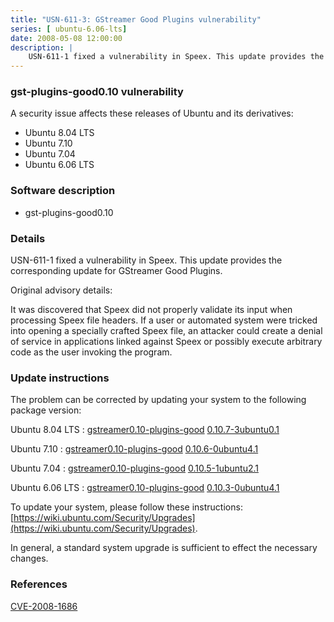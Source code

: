 ```yaml
---
title: "USN-611-3: GStreamer Good Plugins vulnerability"
series: [ ubuntu-6.06-lts]
date: 2008-05-08 12:00:00
description: |
    USN-611-1 fixed a vulnerability in Speex. This update provides the corresponding update for GStreamer Good Plugins.
--- 
```

 
### gst-plugins-good0.10 vulnerability

A security issue affects these releases of Ubuntu and its derivatives:

* Ubuntu 8.04 LTS
* Ubuntu 7.10
* Ubuntu 7.04
* Ubuntu 6.06 LTS

### Software description

* gst-plugins-good0.10 

### Details

USN-611-1 fixed a vulnerability in Speex. This update provides the corresponding update for GStreamer Good Plugins.

Original advisory details:

 It was discovered that Speex did not properly validate its input when processing Speex file headers. If a user or automated system were tricked into opening a specially crafted Speex file, an attacker could create a denial of service in applications linked against Speex or possibly execute arbitrary code as the user invoking the program. 

### Update instructions

The problem can be corrected by updating your system to the following package version:

Ubuntu 8.04 LTS
 : [gstreamer0.10-plugins-good](https://launchpad.net/ubuntu/+source/gst-plugins-good0.10) <span> [0.10.7-3ubuntu0.1](https://launchpad.net/ubuntu/+source/gst-plugins-good0.10/0.10.7-3ubuntu0.1) </span> 

Ubuntu 7.10
 : [gstreamer0.10-plugins-good](https://launchpad.net/ubuntu/+source/gst-plugins-good0.10) <span> [0.10.6-0ubuntu4.1](https://launchpad.net/ubuntu/+source/gst-plugins-good0.10/0.10.6-0ubuntu4.1) </span> 

Ubuntu 7.04
 : [gstreamer0.10-plugins-good](https://launchpad.net/ubuntu/+source/gst-plugins-good0.10) <span> [0.10.5-1ubuntu2.1](https://launchpad.net/ubuntu/+source/gst-plugins-good0.10/0.10.5-1ubuntu2.1) </span> 

Ubuntu 6.06 LTS
 : [gstreamer0.10-plugins-good](https://launchpad.net/ubuntu/+source/gst-plugins-good0.10) <span> [0.10.3-0ubuntu4.1](https://launchpad.net/ubuntu/+source/gst-plugins-good0.10/0.10.3-0ubuntu4.1) </span> 

To update your system, please follow these instructions: [https://wiki.ubuntu.com/Security/Upgrades](https://wiki.ubuntu.com/Security/Upgrades).

In general, a standard system upgrade is sufficient to effect the necessary changes. 

### References

 [CVE-2008-1686](http://people.ubuntu.com/~ubuntu-security/cve/CVE-2008-1686)
 
